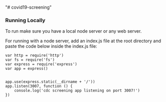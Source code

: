 "# covid19-screening" 
### Running Locally
To run make sure you have a local node server or any web server.

For running with a node server, add an index.js file at the root directory and paste the code below inside the index.js file:

```
var http = require('http')
var fs = require('fs')
var express = require('express')
var app = express()


app.use(express.static(__dirname + '/'))
app.listen(3007, function () {
    console.log('cdc screening app listening on port 3007!')
})

```